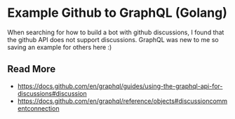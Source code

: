 # Example Github to GraphQL (Golang)

When searching for how to build a bot with github discussions, I found that the github API does not support discussions. GraphQL was new to me so saving an example for others here :)

## Read More

- https://docs.github.com/en/graphql/guides/using-the-graphql-api-for-discussions#discussion
- https://docs.github.com/en/graphql/reference/objects#discussioncommentconnection

